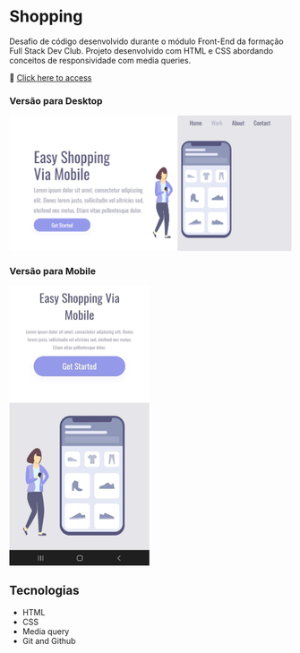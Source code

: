 # Shopping

Desafio de código desenvolvido durante o módulo Front-End da formação Full Stack Dev Club. Projeto desenvolvido com HTML e CSS abordando conceitos de responsividade 
com media queries.

🔗 [Click here to access](https://n4ju15.github.io/shopping/)

### Versão para Desktop

![screenshot](./assets/projeto-shopping-desktop.png)

### Versão para Mobile

<div>
    <img width="250px" height="500px" title="projeto-mobile" src="./assets/projeto-shopping-mobile.jpeg"/>
</div>

## Tecnologias

- HTML
- CSS
- Media query
- Git and Github
